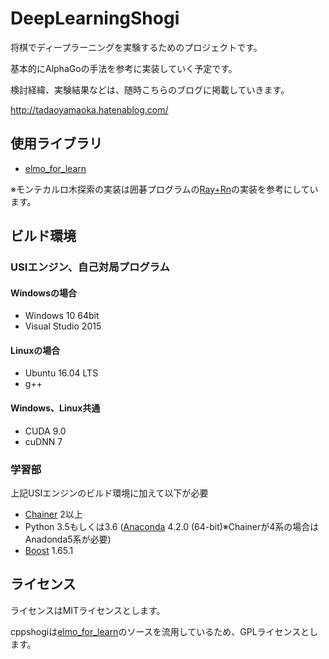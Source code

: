 # DeepLearningShogi

将棋でディープラーニングを実験するためのプロジェクトです。

基本的にAlphaGoの手法を参考に実装していく予定です。

検討経緯、実験結果などは、随時こちらのブログに掲載していきます。

http://tadaoyamaoka.hatenablog.com/

## 使用ライブラリ
* [elmo_for_learn](https://github.com/mk-takizawa/elmo_for_learn)

※モンテカルロ木探索の実装は囲碁プログラムの[Ray+Rn](https://github.com/zakki/Ray)の実装を参考にしています。

## ビルド環境
### USIエンジン、自己対局プログラム
#### Windowsの場合
* Windows 10 64bit
* Visual Studio 2015
#### Linuxの場合
* Ubuntu 16.04 LTS
* g++
#### Windows、Linux共通
* CUDA 9.0
* cuDNN 7

### 学習部
上記USIエンジンのビルド環境に加えて以下が必要
* [Chainer](http://chainer.org/) 2以上
* Python 3.5もしくは3.6 ([Anaconda](https://www.continuum.io/downloads) 4.2.0 (64-bit)※Chainerが4系の場合はAnadonda5系が必要)
* [Boost](http://www.boost.org/) 1.65.1

## ライセンス
ライセンスはMITライセンスとします。

cppshogiは[elmo_for_learn](https://github.com/mk-takizawa/elmo_for_learn)のソースを流用しているため、GPLライセンスとします。
